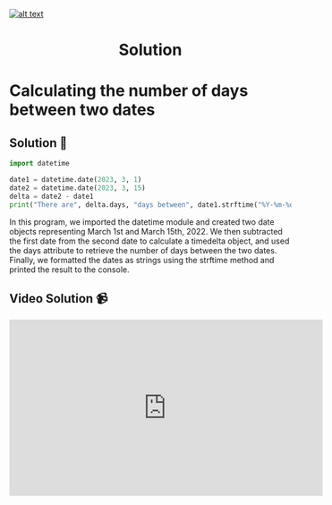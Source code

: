 <a href="https://www.core-code.io/">

![alt text](https://uploads-ssl.webflow.com/5eb2f56932c3562feab232e3/5f73550d00249e7e96c9f3de_Logo.png 'corecodeio')

</a>

<h1 align="center">Solution</h1>

# Calculating the number of days between two dates



## Solution 🏁
    
```python
import datetime

date1 = datetime.date(2023, 3, 1)
date2 = datetime.date(2023, 3, 15)
delta = date2 - date1
print("There are", delta.days, "days between", date1.strftime("%Y-%m-%d"), "and", date2.strftime("%Y-%m-%d")) # Output: There are 14 days between 2023-03-01 and 2023-03-15

```

In this program, we imported the datetime module and created two date objects representing March 1st and March 15th, 2022. We then subtracted the first date from the second date to calculate a timedelta object, and used the days attribute to retrieve the number of days between the two dates. Finally, we formatted the dates as strings using the strftime method and printed the result to the console.

## Video Solution 📹

<iframe width="560" height="315" src="https://www.youtube.com/embed/un5FLs8K--A" title="YouTube video player" frameborder="0" allow="accelerometer; autoplay; clipboard-write; encrypted-media; gyroscope; picture-in-picture; web-share" allowfullscreen></iframe>